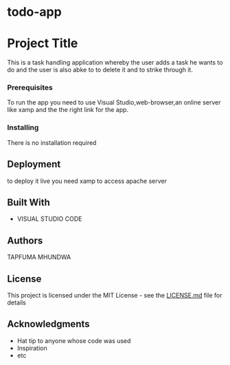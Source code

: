 # todo-app
 # Project Title
This is a task handling application whereby the user adds a task he wants to do and the user is also abke to to delete it and to strike through it.
### Prerequisites
To run the app you need to use Visual Studio,web-browser,an online server like xamp and the the right link for the app.
### Installing
There is no installation required
## Deployment
to deploy it live you need xamp to access apache server
## Built With
* VISUAL STUDIO CODE
## Authors
TAPFUMA MHUNDWA
## License
This project is licensed under the MIT License - see the [LICENSE.md](LICENSE.md) file for details
## Acknowledgments
* Hat tip to anyone whose code was used
* Inspiration
* etc



